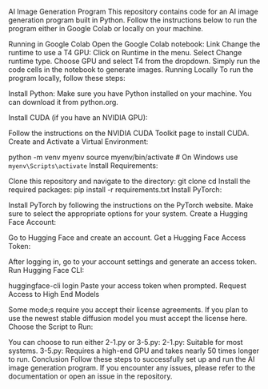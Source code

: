 AI Image Generation Program
This repository contains code for an AI image generation program built in Python. Follow the instructions below to run the program either in Google Colab or locally on your machine.

Running in Google Colab
Open the Google Colab notebook: Link
Change the runtime to use a T4 GPU:
Click on Runtime in the menu.
Select Change runtime type.
Choose GPU and select T4 from the dropdown.
Simply run the code cells in the notebook to generate images.
Running Locally
To run the program locally, follow these steps:

Install Python: Make sure you have Python installed on your machine. You can download it from python.org.

Install CUDA (if you have an NVIDIA GPU):

Follow the instructions on the NVIDIA CUDA Toolkit page to install CUDA.
Create and Activate a Virtual Environment:

python -m venv myenv
source myenv/bin/activate  # On Windows use `myenv\Scripts\activate`
Install Requirements:

Clone this repository and navigate to the directory:
git clone <repository-url>
cd <repository-directory>
Install the required packages:
pip install -r requirements.txt
Install PyTorch:

Install PyTorch by following the instructions on the PyTorch website. Make sure to select the appropriate options for your system.
Create a Hugging Face Account:

Go to Hugging Face and create an account.
Get a Hugging Face Access Token:

After logging in, go to your account settings and generate an access token.
Run Hugging Face CLI:

huggingface-cli login
Paste your access token when prompted.
Request Access to High End Models

Some mode;s require you accept their license agreements. If you plan to use the newest stable diffusion model you must accept the license here.
Choose the Script to Run:

You can choose to run either 2-1.py or 3-5.py:
2-1.py: Suitable for most systems.
3-5.py: Requires a high-end GPU and takes nearly 50 times longer to run.
Conclusion
Follow these steps to successfully set up and run the AI image generation program. If you encounter any issues, please refer to the documentation or open an issue in the repository.